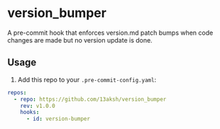 # version_bumper
A pre-commit hook that enforces version.md patch bumps when code changes are made but no version update is done.

## Usage

1. Add this repo to your `.pre-commit-config.yaml`:

```yaml
repos:
  - repo: https://github.com/13aksh/version_bumper
    rev: v1.0.0
    hooks:
      - id: version-bumper
